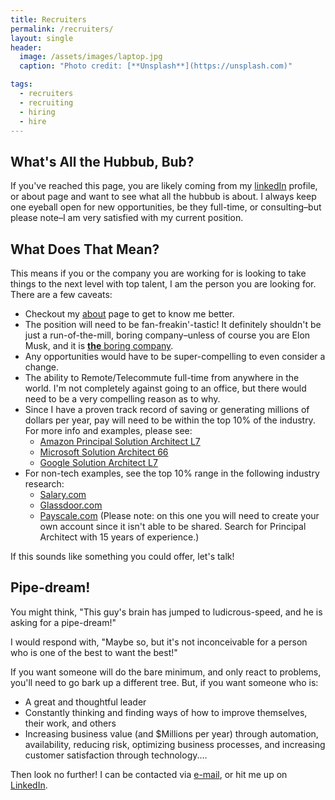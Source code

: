 ```yaml
---
title: Recruiters
permalink: /recruiters/
layout: single
header:
  image: /assets/images/laptop.jpg
  caption: "Photo credit: [**Unsplash**](https://unsplash.com)"

tags:
  - recruiters
  - recruiting
  - hiring
  - hire
---
```



## What's All the Hubbub, Bub?

If you've reached this page, you are likely coming from my [linkedIn](https://www.linkedin.com/in/benfrancom/) profile, or about page and want to see what all the hubbub is about.  I always keep one eyeball open for new opportunities, be they full-time, or consulting–but please note–I am very satisfied with my current position.

## What Does That Mean?

This means if you or the company you are working for is looking to take things to the next level with top talent, I am the person you are looking for. There are a few caveats:

* Checkout my [about](/about/) page to get to know me better.
* The position will need to be fan-freakin'-tastic! It definitely shouldn't be just a run-of-the-mill, boring company–unless of course you are Elon Musk, and it is [**the** boring company](https://www.boringcompany.com).
* Any opportunities would have to be super-compelling to even consider a change.
* The ability to Remote/Telecommute full-time from anywhere in the world. I'm not completely against going to an office, but there would need to be a very compelling reason as to why.
* Since I have a proven track record of saving or generating millions of dollars per year, pay will need to be within the top 10% of the industry. For more info and examples, please see:
  * [Amazon Principal Solution Architect L7](https://www.levels.fyi/companies/amazon/salaries/solution-architect/levels/principal-sa)
  * [Microsoft Solution Architect 66](https://www.levels.fyi/companies/microsoft/salaries/solution-architect/levels/66)
  * [Google Solution Architect L7](https://www.levels.fyi/companies/google/salaries/solution-architect/levels/l7)
* For non-tech examples, see the top 10% range in the following industry research:
  * [Salary.com](https://www.salary.com/tools/salary-calculator/cloud-computing-senior-manager?yrs=20&drpt=DR01&rptto=RL02&edu=EDLEV5&pfm=PR01)
  * [Glassdoor.com](https://www.glassdoor.com/Salaries/us-principal-cloud-architect-salary-SRCH_IL.0,2_IN1_KO3,28.htm?clickSource=searchBtn)
  * [Payscale.com](https://www.payscale.com/mypayscale.aspx?tab=business&view=report&surveyId=63c4612d-7e35-4c6c-a93c-6bef85ba49e5) (Please note: on this one you will need to create your own account since it isn't able to be shared. Search for Principal Architect with 15 years of experience.)


If this sounds like something you could offer, let's talk!

## Pipe-dream!

You might think, "This guy's brain has jumped to ludicrous-speed, and he is asking for a pipe-dream!"

I would respond with, "Maybe so, but it's not inconceivable for a person who is one of the best to want the best!"

If you want someone will do the bare minimum, and only react to problems, you'll need to go bark up a different tree. But, if you want someone who is:

* A great and thoughtful leader
* Constantly thinking and finding ways of how to improve themselves, their work, and others
* Increasing business value (and $Millions per year) through automation, availability, reducing risk, optimizing business processes, and increasing customer satisfaction through technology....

Then look no further! I can be contacted via [e-mail](mailto:bfrancom@gmail.com), or hit me up on [LinkedIn](https://www.linkedin.com/in/benfrancom/).

